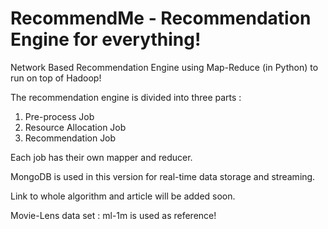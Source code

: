 # RecommendMe - Recommendation Engine for everything!
Network Based Recommendation Engine using Map-Reduce (in Python) to run on top of Hadoop!

The recommendation engine is divided into three parts :

1. Pre-process Job
2. Resource Allocation Job
3. Recommendation Job

Each job has their own mapper and reducer.

MongoDB is used in this version for real-time data storage and streaming. 

Link to whole algorithm and article will be added soon.

Movie-Lens data set : ml-1m is used as reference!
